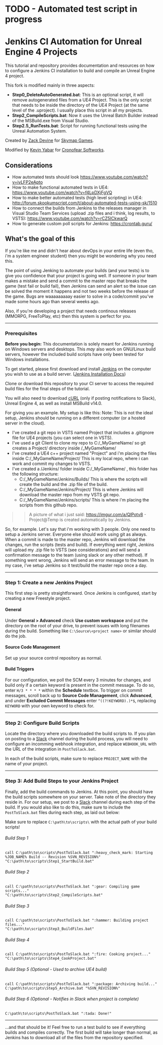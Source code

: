 # TODO - Automated test script in progress

# Jenkins CI Automation for Unreal Engine 4 Projects

This tutorial and repository provides documentation and resources on how to configure a Jenkins CI installation to build and compile an Unreal Engine 4 project.

This fork is modified mainly in three aspects:
- **Step0_DeleteAutoGenerated.bat**: This is an optional script, it will remove autogenerated files from a UE4 Project. This is the only script that needs to be inside the directory of the UE4 Project (at the same level of the .uproject). I usually place this script in all my projects.
- **Step2_CompileScripts.bat**: Now it uses the Unreal Batch Builder instead of the MSBuild.exe from Visual Studio.
- **Step2.5_RunTests.bat**: Script for running functional tests using the Unreal Automation System. 

Created by [Zack Devine](https://zdevine.me) for [Skymap Games](https://skymapgames.com).

Modified by [Kevin Yabar](https://cronofear.com) for [Cronofear Softworks](https://cronofear.com).

## Considerations

 - How automated tests should look https://www.youtube.com/watch?v=ivLFP2eApto
 - How to make functional automated tests in UE4: https://www.youtube.com/watch?v=f4LpDXjFgVQ
 - How to make better automated tests (high level scripting) in UE4: http://forum.skookumscript.com/t/about-automated-tests-using-sk/1510
 - How to connect the builds from Jenkins to the releases manager in Visual Studio Team Services (upload .zip files and i think, log results, to VSTS): https://www.youtube.com/watch?v=rCZ5ICkwarQ
 - How to generate custom poll scripts for Jenkins: https://crontab.guru/
 
## What's the goal of this

If you're like me and didn't hear about devOps in your entire life (even tho, i'm a system engineer student) then you might be wondering why you need this. 

The point of using Jenking to automate your builds (and your tests) is to give you confidence that your project is going well. If someone in your team makes a mistake and send a commit to the master repo that breaks the game (test fail or build fail), then Jenkins can send an alert so the issue can be solved the moment it happens and not two weeks before the release of the game. Bugs are waaaaaaaaay easier to solve in a code/commit you've made some hours ago than several weeks ago.

Also, if you're developing a project that needs continous releases (MMORPG, FreeToPlay, etc) then this system is perfect for you.

---

### Prerequisites

**Before you begin:** This documentation is solely meant for Jenkins running on Windows servers and desktops. This *may* also work on GNU/Linux build servers, however the included build scripts have only been tested for Windows installations.

To get started, please first download and install [Jenkins](https://jenkins.io/download/) on the computer you wish to use as a build server. ([Jenkins Installation Docs](https://jenkins.io/doc/pipeline/tour/getting-started/#getting-started-with-the-guided-tour))

Clone or download this repository to your CI server to access the required build files for the final steps of the tutorial.

You will also need to download [cURL](http://www.confusedbycode.com/curl/) (only if posting notifications to Slack), Unreal Engine 4, as well as install MSBuild v14.0.

For giving you an example. My setup is like this:
Note: This is not the ideal setup, Jenkins should be running on a different computer (or a hosted server in the cloud).

- I've created a git repo in VSTS named Project that includes a .gitignore file for UE4 projects (you can select one in VSTS).
- I've used a git Client to clone my repo to C:/_MyGameName/ so git creates a Project/ directory inside /_MyGameName/
- I've created a UE4 c++ project named "Project" and i'm placing the files inside C:/_MyGameName/Project/ This is my local repo, where i can work and commit my changes to VSTS.
- I've created a /Jenkins/ folder inside C:/_MyGameName/ , this folder has the following structure:
  - C:/_MyGameName/Jenkins/Builds/     This is where the scripts will create the build and the .zip file of the build.
  - C:/_MyGameName/Jenkins/Project/    This is where Jenkins will download the master repo from my VSTS git repo.
  - C:/_MyGameName/Jenkins/scripts/    This is where i'm placing the scripts from this github repo.

>> A picture of what i just said: https://imgur.com/a/QlPotv8 - Project@Temp is created automatically by Jenkins.

So, for example. Let's say that i'm working with 3 people. Only one need to setup a Jenkins server. Everyone else should work using git as always. When a commit is made to the master repo, Jenkins will download the changes, run the scripts (tests and build). If everything went right, Jenkins will upload my .zip file to VSTS (see considerations) and will send a confirmation message to the team (using slack or any other method). If something went wrong, Jenkins will send an error message to the team.
In my case, i've setup Jenkins so it test/build the master repo once a day.

---

### Step 1: Create a new Jenkins Project

This first step is pretty straightforward. Once Jenkins is configured, start by creating a new Freestyle project.

#### General

Under **General > Advanced** check **Use custom workspace** and put the directory on the root of your drive, to prevent issues with long filenames during the build. Something like `C:\Source\<project name>` or similar should do the job.

#### Source Code Management

Set up your source control repository as normal.

#### Build Triggers

For our configuration, we poll the SCM every 3 minutes for changes, and build only if a certain keyword is present in the commit message. To do so, enter `H/3 * * * *` within the **Schedule** textbox. To trigger on commit messages, scroll back up to **Source Code Management**, click **Advanced**, and under **Excluded Commit Messages** enter `^((?!KEYWORD).)*$`, replacing `KEYWORD` with your own keyword to check for.

---

### Step 2: Configure Build Scripts

Locate the directory where you downloaded the build scripts to. If you plan on posting to a [Slack](https://slack.com) channel during the build process, you will need to configure an incomming webhook integration, and replace `WEBHOOK_URL` with the URL of the integration in `PostToSlack.bat`.

In each of the build scripts, make sure to replace `PROJECT_NAME` with the name of your project.

---

### Step 3: Add Build Steps to your Jenkins Project
Finally, add the build commands to Jenkins. At this point, you should have the build scripts somewhere on your server. Take note of the directory they reside in. For our setup, we post to a [Slack](https://slack.com) channel during each step of the build. If you would also like to do this, make sure to include the `PostToSlack.bat` files during each step, as laid out below:

Make sure to replace `C:\path\to\scripts\` with the actual path of your build scripts!

###### Build Step 1
```batch
call C:\path\to\scripts\PostToSlack.bat ":heavy_check_mark: Starting %JOB_NAME% Build -- Revision %SVN_REVISION%"
"C:\path\to\scripts\Step1_StartBuild.bat"
```
###### Build Step 2
```batch
call C:\path\to\scripts\PostToSlack.bat ":gear: Compiling game scripts..."
"C:\path\to\scripts\Step2_CompileScripts.bat"
```
###### Build Step 3
```batch
call C:\path\to\scripts\PostToSlack.bat ":hammer: Building project files..."
"C:\path\to\scripts\Step3_BuildFiles.bat"
```
###### Build Step 4
```batch
call C:\path\to\scripts\PostToSlack.bat ":fire: Cooking project..."
"C:\path\to\scripts\Step4_CookProject.bat"
```
###### Build Step 5 (Optional - Used to archive UE4 build)
```batch
call C:\path\to\scripts\PostToSlack.bat ":package: Archiving build..."
C:\path\to\scripts\Step5_Archive.bat "%SVN_REVISION%"
```
###### Build Step 6 (Optional - Notifies in Slack when project is complete)
```batch
C:\path\to\scripts\PostToSlack.bat ":tada: Done!"
```

---

...and that should be it! Feel free to run a test build to see if everything builds and compiles correctly. The first build will take longer than normal, as Jenkins has to download all of the files from the repository specified.
